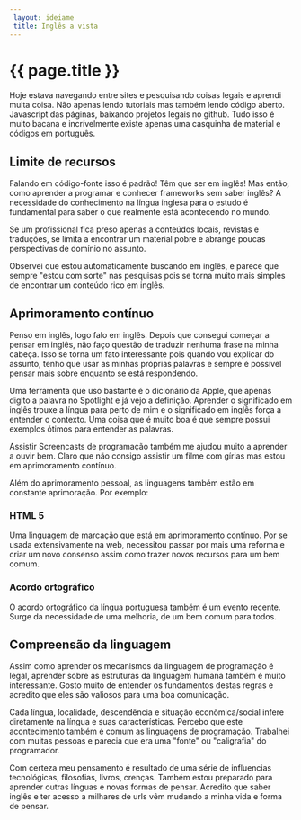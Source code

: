 ```yaml
---
 layout: ideiame
 title: Inglês a vista
---
```


# {{ page.title }}

Hoje estava navegando entre sites e pesquisando coisas legais e aprendi muita coisa. Não apenas lendo tutoriais mas também lendo código aberto. Javascript das páginas, baixando projetos legais no github. Tudo isso é muito bacana e incrívelmente existe apenas uma casquinha de material e códigos em português.

## Limite de recursos

Falando em código-fonte isso é padrão! Têm que ser em inglês! Mas então, como aprender a programar e conhecer frameworks sem saber inglês? A necessidade do conhecimento na língua inglesa para o estudo é fundamental para saber o que realmente está acontecendo no mundo.

Se um profissional fica preso apenas a conteúdos locais, revistas e traduções, se limita a encontrar um material pobre e abrange poucas perspectivas de domínio no assunto.

Observei que estou automaticamente buscando em inglês, e parece que sempre "estou com sorte" nas pesquisas pois se torna muito mais simples de encontrar um conteúdo rico em inglês. 

## Aprimoramento contínuo

Penso em inglês, logo falo em inglês. Depois que consegui começar a pensar em inglês, não faço questão de traduzir nenhuma frase na minha cabeça. Isso se torna um fato interessante pois quando vou explicar do assunto, tenho que usar as minhas próprias palavras e sempre é possível pensar mais sobre enquanto se está respondendo.

Uma ferramenta que uso bastante é o dicionário da Apple, que apenas digito a palavra no Spotlight e já vejo a definição. Aprender o significado em inglês trouxe a língua para perto de mim e o significado em inglês força a entender o contexto. Uma coisa que é muito boa é que sempre possui exemplos ótimos para entender as palavras.

Assistir Screencasts de programação também me ajudou muito a aprender a ouvir bem. Claro que não consigo assistir um filme com gírias mas estou em aprimoramento contínuo.

Além do aprimoramento pessoal, as linguagens também estão em constante aprimoração. Por exemplo:

### HTML 5  

Uma linguagem de marcação que está em aprimoramento contínuo. Por se usada extensivamente na web, necessitou passar por mais uma reforma e criar um novo consenso assim como trazer novos recursos para um bem comum.

### Acordo ortográfico

O acordo ortográfico da língua portuguesa também é um evento recente. Surge da necessidade de uma melhoria, de um bem comum para todos. 

## Compreensão da linguagem

Assim como aprender os mecanismos da linguagem de programação é legal, aprender sobre as estruturas da linguagem humana também é muito interessante. Gosto muito de entender os fundamentos destas regras e acredito que eles são valiosos para uma boa comunicação.

Cada língua, localidade, descendência e situação econômica/social infere diretamente na língua e suas características. Percebo que este acontecimento também é comum as linguagens de programação. Trabalhei com muitas pessoas e parecia que era uma "fonte" ou "caligrafia" do programador.

Com certeza meu pensamento é resultado de uma série de influencias tecnológicas, filosofias, livros, crenças. Também estou preparado para aprender outras línguas e novas formas de pensar. Acredito que saber inglês e ter acesso a milhares de urls vêm mudando a minha vida e forma de pensar.
